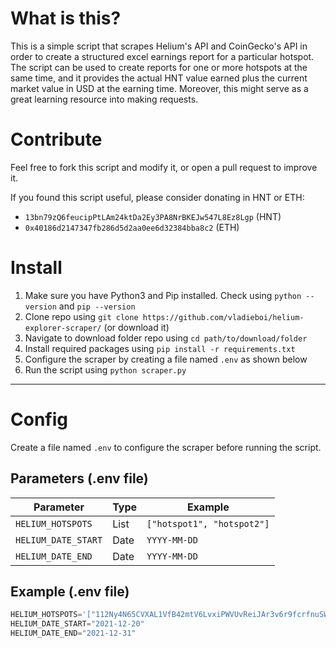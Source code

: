 # What is this?

This is a simple script that scrapes Helium's API and CoinGecko's API in order to create a structured excel earnings report for a particular hotspot. The script can be used to create reports for one or more hotspots at the same time, and it provides the actual HNT value earned plus the current market value in USD at the earning time. Moreover, this might serve as a great learning resource into making requests.

# Contribute

Feel free to fork this script and modify it, or open a pull request to improve it.

If you found this script useful, please consider donating in HNT or ETH:
- `13bn79zQ6feucipPtLAm24ktDa2Ey3PA8NrBKEJw547L8Ez8Lgp` (HNT)
- `0x40186d2147347fb286d5d2aa0ee6d32384bba8c2` (ETH)

# Install

1. Make sure you have Python3 and Pip installed. Check using `python --version` and `pip --version`
2. Clone repo using `git clone https://github.com/vladieboi/helium-explorer-scraper/` (or download it)
3. Navigate to download folder repo using `cd path/to/download/folder`
4. Install required packages using `pip install -r requirements.txt`
5. Configure the scraper by creating a file named `.env` as shown below
6. Run the script using `python scraper.py`

---

# Config

Create a file named `.env` to configure the scraper before running the script.

## Parameters (.env file)

| Parameter           | Type | Example                    |
|---------------------|------|----------------------------|
| `HELIUM_HOTSPOTS`   | List | `["hotspot1", "hotspot2"]` |
| `HELIUM_DATE_START` | Date | `YYYY-MM-DD`               |
| `HELIUM_DATE_END`   | Date | `YYYY-MM-DD`               |

## Example (.env file)

```py
HELIUM_HOTSPOTS='["112Ny4N65CVXAL1VfB42mtV6LvxiPWVUvReiJAr3v6r9fcrfnuSW", "112RWvXLnSb6Wtmw4Ftxi5CW29k2C4axdwTYGq8LkJrhrr8DcUWB"]'
HELIUM_DATE_START="2021-12-20"
HELIUM_DATE_END="2021-12-31"
```
